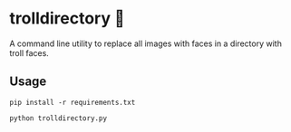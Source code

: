 # trolldirectory :clown_face:
A command line utility to replace all images with faces in a directory with troll faces.

## Usage
```pip install -r requirements.txt```

```python trolldirectory.py```
